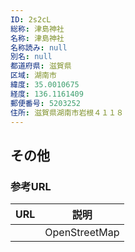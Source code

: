 ```yaml
---
ID: 2s2cL
総称: 津島神社
名称: 津島神社
名称読み: null
別名: null
都道府県: 滋賀県
区域: 湖南市
緯度: 35.0010675
経度: 136.1161409
郵便番号: 5203252
住所: 滋賀県湖南市岩根４１１８
---
```


## その他

### 参考URL

| URL | 説明          |
| --- | ------------- |
|     | OpenStreetMap |
